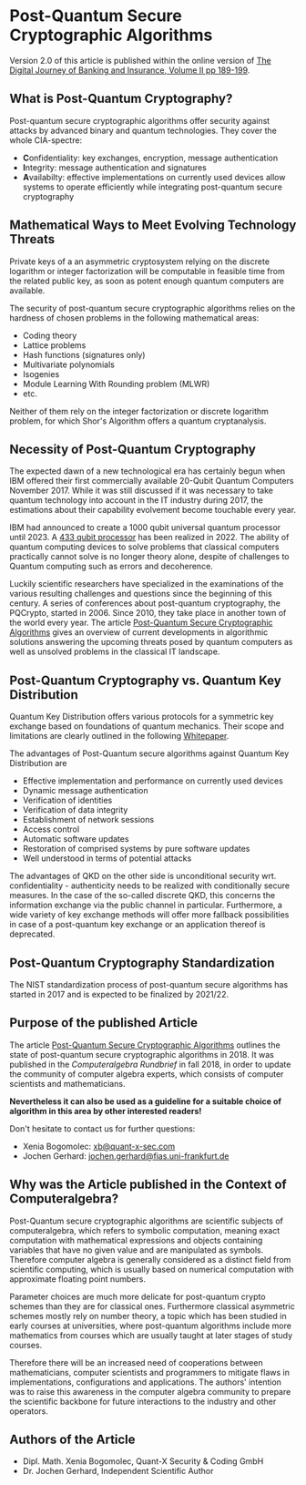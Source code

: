 # Post-Quantum Secure Cryptographic Algorithms

Version 2.0 of this article is published within the online version of [The Digital Journey of Banking and Insurance, Volume II pp 189-199](https://link.springer.com/chapter/10.1007/978-3-030-78829-2_11).

## What is Post-Quantum Cryptography?

Post-quantum secure cryptographic algorithms offer security against attacks by advanced binary and quantum technologies. They cover the whole CIA-spectre:

* **C**onfidentiality: key exchanges, encryption, message authentication
* **I**ntegrity: message authentication and signatures
* **A**vailabilty: effective implementations on currently used devices allow systems to operate efficiently while integrating post-quantum secure cryptography  

## Mathematical Ways to Meet Evolving Technology Threats

Private keys of a an asymmetric cryptosystem relying on the discrete logarithm or integer factorization will be computable in feasible time from the related public key, as soon as potent enough quantum computers are available.

The security of post-quantum secure cryptographic algorithms relies on the hardness of chosen problems in the following mathematical areas:

* Coding theory
* Lattice problems
* Hash functions (signatures only)
* Multivariate polynomials
* Isogenies
* Module Learning With Rounding problem (MLWR)
* etc.

Neither of them rely on the integer factorization or discrete logarithm problem, for which Shor's Algorithm offers a quantum cryptanalysis.

## Necessity of Post-Quantum Cryptography

The expected dawn of a new technological era has certainly begun when IBM offered their first commercially available 20-Qubit Quantum Computers November 2017. While it was still discussed if it was necessary to take quantum technology into account in the IT industry during 2017, the estimations about their capability evolvement become touchable every year. 

IBM had announced to create a 1000 qubit universal quantum processor until 2023. A [433 qubit processor]( https://newsroom.ibm.com/2022-11-09-IBM-Unveils-400-Qubit-Plus-Quantum-Processor-and-Next-Generation-IBM-Quantum-System-Two) has been realized in 2022. The ability of quantum computing devices to solve problems that classical computers practically cannot solve is no longer  theory alone, despite of challenges to Quantum computing such as errors and decoherence.

Luckily scientific researchers have specialized in the examinations of the various resulting challenges and questions since the beginning of this century. A series of conferences about post-quantum cryptography, the PQCrypto, started in 2006. Since 2010, they take place in another town of the world every year. The article [Post-Quantum Secure Cryptographic Algorithms](https://github.com/XeniaGabriela/pq_for_ca/blob/master/car_article.pdf) gives an overview of current developments in algorithmic solutions answering the upcoming threats posed by quantum computers as well as unsolved problems in the classical IT landscape.

## Post-Quantum Cryptography vs. Quantum Key Distribution

Quantum Key Distribution offers various protocols for a symmetric key exchange based on foundations of quantum mechanics. Their scope and limitations are clearly outlined in the following [Whitepaper](https://www.ncsc.gov.uk/whitepaper/quantum-key-distribution).

The advantages of Post-Quantum secure algorithms against Quantum Key Distribution are

* Effective implementation and performance on currently used devices
* Dynamic message authentication 
* Verification of identities
* Verification of data integrity
* Establishment of network sessions 
* Access control
* Automatic software updates
* Restoration of comprised systems by pure software updates
* Well understood in terms of potential attacks

The advantages of QKD on the other side is unconditional security wrt. confidentiality - authenticity needs to be realized with conditionally secure measures.
In the case of the so-called discrete QKD, this concerns the information exchange via the public channel in particular.
Furthermore, a wide variety of key exchange methods will offer more fallback possibilities in case of a post-quantum key exchange or an application thereof is deprecated.

## Post-Quantum Cryptography Standardization

The NIST standardization process of post-quantum secure algorithms has started in 2017 and is expected to be finalized by 2021/22.

## Purpose of the published Article

The article [Post-Quantum Secure Cryptographic Algorithms](https://github.com/XeniaGabriela/pq_for_ca/blob/master/car_article.pdf) outlines the state of post-quantum secure cryptographic algorithms in 2018. It was published in the *Computeralgebra Rundbrief* in fall 2018, in order to update the community of computer algebra experts, which consists of computer scientists and mathematicians. 

**Nevertheless it can also be used as a guideline for a suitable choice of algorithm in this area by other interested readers!**

Don't hesitate to contact us for further questions: 
* Xenia Bogomolec: [xb@quant-x-sec.com](xb@quant-x-sec.com)
* Jochen Gerhard: [jochen.gerhard@fias.uni-frankfurt.de](jochen.gerhard@fias.uni-frankfurt.de)

## Why was the Article published in the Context of Computeralgebra?

Post-Quantum secure cryptographic algorithms are scientific subjects of computeralgebra, which refers to symbolic computation, meaning exact computation with mathematical expressions and objects containing variables that have no given value and are manipulated as symbols. Therefore computer algebra is generally considered as a distinct field from scientific computing, which is usually based on numerical computation with approximate floating point numbers.  

Parameter choices are much more delicate for post-quantum crypto schemes than they are for classical ones. Furthermore classical asymmetric schemes mostly rely on number theory, a topic which has been studied in early courses at universities, where post-quantum algorithms include more mathematics from courses which are usually taught at later stages of study courses.

Therefore there will be an increased need of cooperations between mathematicians, computer scientists and programmers to mitigate flaws in implementations, configurations and applications. The authors' intention was to raise this awareness in the computer algebra community to prepare the scientific backbone for future interactions to the industry and other operators.

## Authors of the Article

* Dipl. Math. Xenia Bogomolec, Quant-X Security & Coding GmbH
* Dr. Jochen Gerhard, Independent Scientific Author

